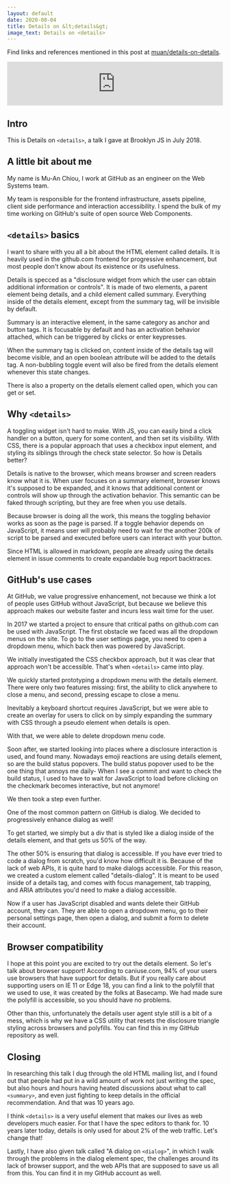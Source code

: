 ```yaml
---
layout: default
date: 2020-08-04
title: Details on &lt;details&gt;
image_text: Details on <details>
---
```


Find links and references mentioned in this post at [muan/details-on-details](https://github.com/muan/details-on-details).

<iframe src="https://anchor.fm/muan/embed/episodes/Details-on-details-English-ehlu8i/a-a2s4pnu" height="102px" width="100%" frameborder="0" scrolling="no"></iframe>

## Intro

This is Details on `<details>`, a talk I gave at Brooklyn JS in July 2018.

## A little bit about me

My name is Mu-An Chiou, I work at GitHub as an engineer on the Web Systems team.

My team is responsible for the frontend infrastructure, assets pipeline, client side performance and interaction accessibility. I spend the bulk of my time working on GitHub's suite of open source Web Components.

## `<details>` basics

I want to share with you all a bit about the HTML element called details. It is heavily used in the github.com frontend for progressive enhancement, but most people don't know about its existence or its usefulness.

Details is specced as a "disclosure widget from which the user can obtain additional information or controls". It is made of two elements, a parent element being details, and a child element called summary. Everything inside of the details element, except from the summary tag, will be invisible by default.

Summary is an interactive element, in the same category as anchor and button tags. It is focusable by default and has an activation behavior attached, which can be triggered by clicks or enter keypresses.

When the summary tag is clicked on, content inside of the details tag will become visible, and an open boolean attribute will be added to the details tag. A non-bubbling toggle event will also be fired from the details element whenever this state changes.

There is also a property on the details element called open, which you can get or set.

## Why `<details>`

A toggling widget isn't hard to make. With JS, you can easily bind a click handler on a button, query for some content, and then set its visibility. With CSS, there is a popular approach that uses a checkbox input element, and styling its siblings through the check state selector. So how is Details better?

Details is native to the browser, which means browser and screen readers know what it is. When user focuses on a summary element, browser knows it's supposed to be expanded, and it knows that additional content or controls will show up through the activation behavior. This semantic can be faked through scripting, but they are free when you use details.

Because browser is doing all the work, this means the toggling behavior works as soon as the page is parsed. If a toggle behavior depends on JavaScript, it means user will probably need to wait for the another 200k of script to be parsed and executed before users can interact with your button.

Since HTML is allowed in markdown, people are already using the details element in issue comments to create expandable bug report backtraces.

## GitHub's use cases

At GitHub, we value progressive enhancement, not because we think a lot of people uses GitHub without JavaScript, but because we believe this approach makes our website faster and incurs less wait time for the user.

In 2017 we started a project to ensure that critical paths on github.com can be used with JavaScript. The first obstacle we faced was all the dropdown menus on the site. To go to the user settings page, you need to open a dropdown menu, which back then was powered by JavaScript.

We initially investigated the CSS checkbox approach, but it was clear that approach won't be accessible. That's when `<details>` came into play.

We quickly started prototyping a dropdown menu with the details element. There were only two features missing: first, the ability to click anywhere to close a menu, and second, pressing escape to close a menu.

Inevitably a keyboard shortcut requires JavaScript, but we were able to create an overlay for users to click on by simply expanding the summary with CSS through a pseudo element when details is open.

With that, we were able to delete dropdown menu code.

Soon after, we started looking into places where a disclosure interaction is used, and found many. Nowadays emoji reactions are using details element, so are the build status popovers. The build status popover used to be the one thing that annoys me daily- When I see a commit and want to check the build status, I used to have to wait for JavaScript to load before clicking on the checkmark becomes interactive, but not anymore!

We then took a step even further.

One of the most common pattern on GitHub is dialog. We decided to progressively enhance dialog as well!

To get started, we simply but a div that is styled like a dialog inside of the details element, and that gets us 50% of the way.

The other 50% is ensuring that dialog is accessible. If you have ever tried to code a dialog from scratch, you'd know how difficult it is. Because of the lack of web APIs, it is quite hard to make dialogs accessible. For this reason, we created a custom element called "details-dialog". It is meant to be used inside of a details tag, and comes with focus management, tab trapping, and ARIA attributes you'd need to make a dialog accessible.

Now if a user has JavaScript disabled and wants delete their GitHub account, they can. They are able to open a dropdown menu, go to their personal settings page, then open a dialog, and submit a form to delete their account.

## Browser compatibility

I hope at this point you are excited to try out the details element. So let's talk about browser support! According to caniuse.com, 94% of your users use browsers that have support for details. But if you really care about supporting users on IE 11 or Edge 18, you can find a link to the polyfill that we used to use, it was created by the folks at Basecamp. We had made sure the polyfill is accessible, so you should have no problems.

Other than this, unfortunately the details user agent style still is a bit of a mess, which is why we have a CSS utility that resets the disclosure triangle styling across browsers and polyfills. You can find this in my GitHub repository as well.

## Closing

In researching this talk I dug through the old HTML mailing list, and I found out that people had put in a wild amount of work not just writing the spec, but also hours and hours having heated discussions about what to call `<summary>`, and even just fighting to keep details in the official recommendation. And that was 10 years ago.

I think `<details>` is a very useful element that makes our lives as web developers much easier. For that I have the spec editors to thank for. 10 years later today, details is only used for about 2% of the web traffic. Let's change that!

Lastly, I have also given talk called "A dialog on `<dialog>`", in which I walk through the problems in the dialog element spec, the challenges around its lack of browser support, and the web APIs that are supposed to save us all from this. You can find it in my GitHub account as well.
